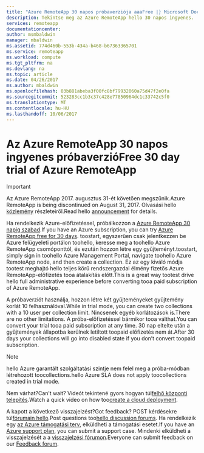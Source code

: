 ```yaml
---
title: "Azure RemoteApp 30 napos próbaverziója aaaFree |} Microsoft Docs"
description: Tekintse meg az Azure RemoteApp hello 30 napos ingyenes.
services: remoteapp
documentationcenter: 
author: msmbaldwin
manager: mbaldwin
ms.assetid: 774d460b-553b-434a-b468-b67363365701
ms.service: remoteapp
ms.workload: compute
ms.tgt_pltfrm: na
ms.devlang: na
ms.topic: article
ms.date: 04/26/2017
ms.author: mbaldwin
ms.openlocfilehash: 03b881abeba3f00fc8bf79932060a75d47f2e0fa
ms.sourcegitcommit: 523283cc1b3c37c428e77850964dc1c33742c5f0
ms.translationtype: MT
ms.contentlocale: hu-HU
ms.lasthandoff: 10/06/2017
---
```

# <a name="free-30-day-trial-of-azure-remoteapp"></a><span data-ttu-id="4dd86-103">Az Azure RemoteApp 30 napos ingyenes próbaverzió</span><span class="sxs-lookup"><span data-stu-id="4dd86-103">Free 30 day trial of Azure RemoteApp</span></span>
> [!IMPORTANT]
> <span data-ttu-id="4dd86-104">Az Azure RemoteApp 2017. augusztus 31-ét követően megszűnik.</span><span class="sxs-lookup"><span data-stu-id="4dd86-104">Azure RemoteApp is being discontinued on August 31, 2017.</span></span> <span data-ttu-id="4dd86-105">Olvasási hello [közlemény](https://go.microsoft.com/fwlink/?linkid=821148) részleteiről.</span><span class="sxs-lookup"><span data-stu-id="4dd86-105">Read hello [announcement](https://go.microsoft.com/fwlink/?linkid=821148) for details.</span></span>
> 
> 

<span data-ttu-id="4dd86-106">Ha rendelkezik Azure-előfizetéssel, próbálkozzon a [Azure RemoteApp 30 napig szabad](https://www.remoteapp.windowsazure.com/en/tour.aspx).</span><span class="sxs-lookup"><span data-stu-id="4dd86-106">If you have an Azure subscription, you can try [Azure RemoteApp free for 30 days](https://www.remoteapp.windowsazure.com/en/tour.aspx).</span></span> <span data-ttu-id="4dd86-107">toostart, egyszerűen csak jelentkezzen be Azure felügyeleti portálon toohello, keresse meg a toohello Azure RemoteApp csomóponttól, és ezután hozzon létre egy gyűjteményt.</span><span class="sxs-lookup"><span data-stu-id="4dd86-107">toostart, simply sign in toohello Azure Management Portal, navigate toohello Azure RemoteApp node, and then create a collection.</span></span> <span data-ttu-id="4dd86-108">Ez az egy kiváló módja tootest meghajtó hello teljes körű rendszergazdai élmény fizetős Azure RemoteApp-előfizetés tooa átalakítás előtt.</span><span class="sxs-lookup"><span data-stu-id="4dd86-108">This is a great way tootest drive hello full administrative experience before converting tooa paid subscription of Azure RemoteApp.</span></span>  

<span data-ttu-id="4dd86-109">A próbaverziót használja, hozzon létre két gyűjteményeket gyűjtemény korlát 10 felhasználóval.</span><span class="sxs-lookup"><span data-stu-id="4dd86-109">While in trial mode, you can create two collections with a 10 user per collection limit.</span></span> <span data-ttu-id="4dd86-110">Nincsenek egyéb korlátozások is.</span><span class="sxs-lookup"><span data-stu-id="4dd86-110">There are no other limitations.</span></span> <span data-ttu-id="4dd86-111">A próba-előfizetéssel bármikor tooa válthat.</span><span class="sxs-lookup"><span data-stu-id="4dd86-111">You can convert your trial tooa paid subscription at any time.</span></span> <span data-ttu-id="4dd86-112">30 nap eltelte után a gyűjtemények állapotba kerülnek letiltott toopaid előfizetés nem át.</span><span class="sxs-lookup"><span data-stu-id="4dd86-112">After 30 days your collections will go into disabled state if you don’t convert toopaid subscription.</span></span>

> [!NOTE]
> <span data-ttu-id="4dd86-113">hello Azure garantált szolgáltatási szintje nem felel meg a próba-módban létrehozott toocollections.</span><span class="sxs-lookup"><span data-stu-id="4dd86-113">hello Azure SLA does not apply toocollections created in trial mode.</span></span>  
> 
> 

<span data-ttu-id="4dd86-114">Nem várhat?</span><span class="sxs-lookup"><span data-stu-id="4dd86-114">Can’t wait?</span></span> <span data-ttu-id="4dd86-115">Videót tekintené gyors hogyan túl[felhő központi telepítés](https://azure.microsoft.com/documentation/videos/azure-remoteapp-cloud-deployment-overview/).</span><span class="sxs-lookup"><span data-stu-id="4dd86-115">Watch a quick video on how too[create a cloud deployment](https://azure.microsoft.com/documentation/videos/azure-remoteapp-cloud-deployment-overview/).</span></span>

<span data-ttu-id="4dd86-116">A kapott a következő visszajelzést?</span><span class="sxs-lookup"><span data-stu-id="4dd86-116">Got feedback?</span></span> <span data-ttu-id="4dd86-117">POST kérdésekre túl[fórumain hello](https://feedback.azure.com/forums/247748-azure-remoteapp/).</span><span class="sxs-lookup"><span data-stu-id="4dd86-117">Post questions too[hello discussion forums](https://feedback.azure.com/forums/247748-azure-remoteapp/).</span></span> <span data-ttu-id="4dd86-118">Ha rendelkezik egy [az Azure támogatási terv](https://azure.microsoft.com/support/plans/), elküldheti a támogatási esetet.</span><span class="sxs-lookup"><span data-stu-id="4dd86-118">If you have an [Azure support plan](https://azure.microsoft.com/support/plans/), you can submit a support case.</span></span> <span data-ttu-id="4dd86-119">Mindenki elküldheti a visszajelzését a a [visszajelzési fórumon](https://feedback.azure.com/forums/247748-azure-remoteapp/).</span><span class="sxs-lookup"><span data-stu-id="4dd86-119">Everyone can submit feedback on our [Feedback forum](https://feedback.azure.com/forums/247748-azure-remoteapp/).</span></span>  

